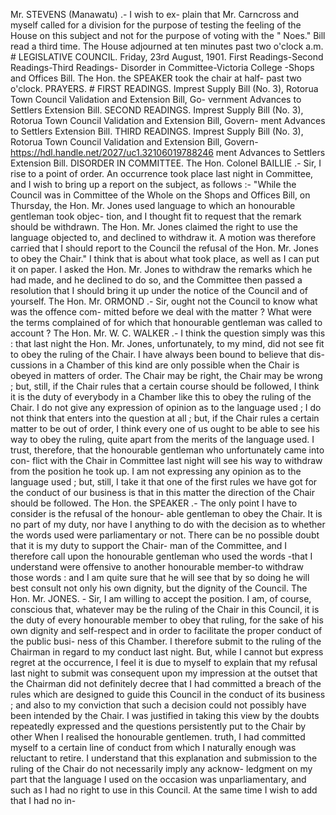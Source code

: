 Mr. STEVENS (Manawatu) .- I wish to ex- plain that Mr. Carncross and myself called for a division for the purpose of testing the feeling of the House on this subject and not for the purpose of voting with the " Noes." Bill read a third time. The House adjourned at ten minutes past two o'clock a.m. # LEGISLATIVE COUNCIL. Friday, 23rd August, 1901. First Readings-Second Readings-Third Readings- Disorder in Committee-Victoria College -Shops and Offices Bill. The Hon. the SPEAKER took the chair at half- past two o'clock. PRAYERS. # FIRST READINGS. Imprest Supply Bill (No. 3), Rotorua Town Council Validation and Extension Bill, Go- vernment Advances to Settlers Extension Bill. SECOND READINGS. Imprest Supply Bill (No. 3), Rotorua Town Council Validation and Extension Bill, Govern- ment Advances to Settlers Extension Bill. THIRD READINGS. Imprest Supply Bill (No. 3), Rotorua Town Council Validation and Extension Bill, Govern- https://hdl.handle.net/2027/uc1.32106019788246 ment Advances to Settlers Extension Bill. DISORDER IN COMMITTEE. The Hon. Colonel BAILLIE .- Sir, I rise to a point of order. An occurrence took place last night in Committee, and I wish to bring up a report on the subject, as follows :- "While the Council was in Committee of the Whole on the Shops and Offices Bill, on Thursday, the Hon. Mr. Jones used language to which an honourable gentleman took objec- tion, and I thought fit to request that the remark should be withdrawn. The Hon. Mr. Jones claimed the right to use the language objected to, and declined to withdraw it. A motion was therefore carried that I should report to the Council the refusal of the Hon. Mr. Jones to obey the Chair." I think that is about what took place, as well as I can put it on paper. I asked the Hon. Mr. Jones to withdraw the remarks which he had made, and he declined to do so, and the Committee then passed a resolution that I should bring it up under the notice of the Council and of yourself. The Hon. Mr. ORMOND .- Sir, ought not the Council to know what was the offence com- mitted before we deal with the matter ? What were the terms complained of for which that honourable gentleman was called to account ? The Hon. Mr. W. C. WALKER .- I think the question simply was this : that last night the Hon. Mr. Jones, unfortunately, to my mind, did not see fit to obey the ruling of the Chair. I have always been bound to believe that dis- cussions in a Chamber of this kind are only possible when the Chair is obeyed in matters of order. The Chair may be right, the Chair may be wrong ; but, still, if the Chair rules that a certain course should be followed, I think it is the duty of everybody in a Chamber like this to obey the ruling of the Chair. I do not give any expression of opinion as to the language used ; I do not think that enters into the question at all ; but, if the Chair rules a certain matter to be out of order, I think every one of us ought to be able to see his way to obey the ruling, quite apart from the merits of the language used. I trust, therefore, that the honourable gentleman who unfortunately came into con- flict with the Chair in Committee last night will see his way to withdraw from the position he took up. I am not expressing any opinion as to the language used ; but, still, I take it that one of the first rules we have got for the conduct of our business is that in this matter the direction of the Chair should be followed. The Hon. the SPEAKER .- The only point I have to consider is the refusal of the honour- able gentleman to obey the Chair. It is no part of my duty, nor have I anything to do with the decision as to whether the words used were parliamentary or not. There can be no possible doubt that it is my duty to support the Chair- man of the Committee, and I therefore call upon the honourable gentleman who used the words -that I understand were offensive to another honourable member-to withdraw those words : and I am quite sure that he will see that by so doing he will best consult not only his own dignity, but the dignity of the Council. The Hon. Mr. JONES. - Sir, I am willing to accept the position. I am, of course, conscious that, whatever may be the ruling of the Chair in this Council, it is the duty of every honourable member to obey that ruling, for the sake of his own dignity and self-respect and in order to facilitate the proper conduct of the public busi- ness of this Chamber. I therefore submit to the ruling of the Chairman in regard to my conduct last night. But, while I cannot but express regret at the occurrence, I feel it is due to myself to explain that my refusal last night to submit was consequent upon my impression at the outset that the Chairman did not definitely decree that I had committed a breach of the rules which are designed to guide this Council in the conduct of its business ; and also to my conviction that such a decision could not possibly have been intended by the Chair. I was justified in taking this view by the doubts repeatedly expressed and the questions persistently put to the Chair by other When I realised the honourable gentlemen. truth, I had committed myself to a certain line of conduct from which I naturally enough was reluctant to retire. I understand that this explanation and submission to the ruling of the Chair do not necessarily imply any acknow- ledgment on my part that the language I used on the occasion was unparliamentary, and such as I had no right to use in this Council. At the same time I wish to add that I had no in- 